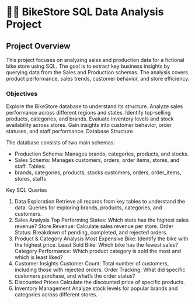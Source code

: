  

# 🚴‍♂️ BikeStore SQL Data Analysis Project
##  Project Overview
This project focuses on analyzing sales and production data for a fictional bike store using SQL. The goal is to extract key business insights by querying data from the Sales and Production schemas. The analysis covers product performance, sales trends, customer behavior, and store efficiency.

### Objectives
Explore the BikeStore database to understand its structure.
Analyze sales performance across different regions and states.
Identify top-selling products, categories, and brands.
Evaluate inventory levels and stock availability across stores.
Gain insights into customer behavior, order statuses, and staff performance.
Database Structure

The database consists of two main schemas:

- Production Schema: Manages brands, categories, products, and stocks.
- Sales Schema: Manages customers, orders, order items, stores, and staff.
Tables:
- brands, categories, products, stocks
customers, orders, order_items, stores, staffs

Key SQL Queries
1. Data Exploration
Retrieve all records from key tables to understand the data.
Queries for exploring brands, products, categories, and customers.
2. Sales Analysis
Top Performing States: Which state has the highest sales revenue?
Store Revenue: Calculate sales revenue per store.
Order Status: Breakdown of pending, completed, and rejected orders.
3. Product & Category Analysis
Most Expensive Bike: Identify the bike with the highest price.
Least Sold Bike: Which bike has the fewest sales?
Category Performance: Which product category is sold the most and which is least liked?
4. Customer Insights
Customer Count: Total number of customers, including those with rejected orders.
Order Tracking: What did specific customers purchase, and what’s the order status?
5. Discounted Prices
Calculate the discounted price of specific products.
6. Inventory Management
Analyze stock levels for popular brands and categories across different stores.
